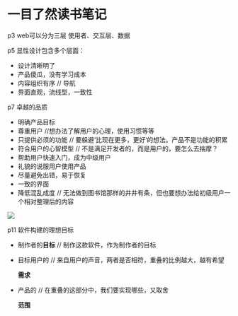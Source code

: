 # 一目了然读书笔记

p3 web可以分为三层 使用者、交互层、数据

p5 显性设计包含多个层面：

- 设计清晰明了
- 产品傻瓜，没有学习成本
- 内容组织有序 // 导航
- 界面直观，流线型，一致性

p7 卓越的品质

- 明确产品目标
- 尊重用户 //想办法了解用户的心理，使用习惯等等
- 只提供必须的功能 // 要躲避‘比现在更多，更好‘的想法。产品不是功能的积累
- 符合用户的心智模型 // 不是满足开发者的，而是用户的，要怎么去揣摩？
- 帮助用户快速入门，成为中级用户
- 礼貌的说服用户使用产品
- 尽量避免出错，易于恢复
- 一致的界面
- 降低混乱成度 // 无法做到图书馆那样的井井有条，但也要想办法给初级用户一个相对整理后的内容

![](https://raw.githubusercontent.com/tongweizj/MaxNotes_Img/main/img/pd-%E4%B8%80%E7%9B%AE%E4%BA%86%E7%84%B6.png)

p11 软件构建的理想目标

- 制作者的**目标** // 制作这款软件，作为制作者的目标
- 目标用户的 // 来自用户的声音，两者是否相符，重叠的比例越大，越有希望

    **需求**

- 产品的 // 在重叠的这部分中，我们要实现哪些，又取舍

    **范围**
